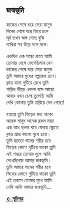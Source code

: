 ## জন্মভূমি

কাজের শেষে ঘরে ফেরা মানুষ<br>
দিনের শেষে ঘরে ফিরে চলে<br>
সূর্য তখন অস্ত গেছে বুঝি<br>
পাখিরা সব উড়ে দলে দলে।<br>

একদিন এক সন্ধ্যে রাতে আমি<br>
তোমায় দেখে ভেবেছিলাম যেন<br>
কাজের শেষে ঘরে ফেরা মানুষ<br>
তুমি আমার মুখের গল্পরেখা চেন।<br>
ক্লান্ত ডানা গুটিয়ে রেখে তুমি<br>
গাড়ির ভীড়ে একলা বসে আছো<br>
আবার যখন চোখ তুলেছি আমি<br>
দেখি কোথায় তুমি হারিয়ে যেন গেছো!<br>

হয়তো তুমি ভিড়ের মধ্য থাকো<br>
অনেক মানুষ অনেক রকম মায়া<br>
এক আধ ছলক ঘরে ফেরার স্রোতে<br>
ক্লান্ত শ্রান্ত কালো মুখে ছায়া।<br>
তুমি হয়তো গানের শরীর হবে<br>
ভিড়ের কোণে গুটিয়ে থাকো তুমি<br>
এই শহরে তোমার মুখে আমি<br>
দেখেছিলাম আমার জন্মভূমি।<br>
তুমি আমার গানের শরীর হবে<br>
ভিড়ের কোণে গুটিয়ে থাকো তুমি<br>
এই প্রবাসে তোমার মুখে আমি<br>
দেখি আমি আমার জন্মভূমি…<br>

**[← সূচিপত্র](../readme.md)**
